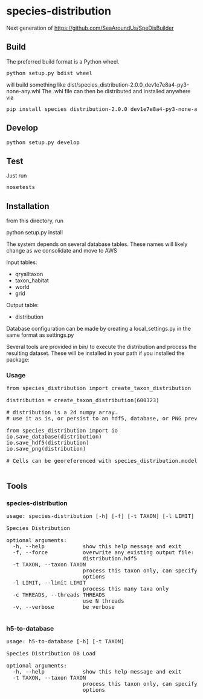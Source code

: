 # species-distribution

Next generation of https://github.com/SeaAroundUs/SpeDisBuilder

## Build

The preferred build format is a Python wheel.
<pre>python setup.py bdist_wheel</pre>
will build something like
dist/species_distribution-2.0.0_dev1e7e8a4-py3-none-any.whl
The .whl file can then be distributed and installed anywhere via
<pre>pip install species_distribution-2.0.0_dev1e7e8a4-py3-none-any.whl</pre>

## Develop

<pre>python setup.py develop</pre>

## Test

Just run
<pre>
nosetests
</pre>

## Installation

from this directory, run

python setup.py install

The system depends on several database tables. These names will likely change
as we consolidate and move to AWS

Input tables:
- qryalltaxon
- taxon_habitat
- world
- grid

Output table:
- distribution

Database configuration can be made by creating a local_settings.py in the same format
as settings.py

Several tools are provided in bin/ to execute the distribution and process
the resulting dataset.  These will be installed in your path if you installed the
package:

### Usage

<pre>
from species_distribution import create_taxon_distribution

distribution = create_taxon_distribution(600323)

# distribution is a 2d numpy array.
# use it as is, or persist to an hdf5, database, or PNG preview:

from species_distribution import io
io.save_database(distribution)
io.save_hdf5(distribution)
io.save_png(distribution)

# Cells can be georeferenced with species_distribution.models.world.Grid

</pre>
## Tools

### species-distribution

<pre>
usage: species-distribution [-h] [-f] [-t TAXON] [-l LIMIT] [-c THREADS] [-v]

Species Distribution

optional arguments:
  -h, --help            show this help message and exit
  -f, --force           overwrite any existing output file: species-
                        distribution.hdf5
  -t TAXON, --taxon TAXON
                        process this taxon only, can specify multiple -t
                        options
  -l LIMIT, --limit LIMIT
                        process this many taxa only
  -c THREADS, --threads THREADS
                        use N threads
  -v, --verbose         be verbose

</pre>

### h5-to-database
<pre>
usage: h5-to-database [-h] [-t TAXON]

Species Distribution DB Load

optional arguments:
  -h, --help            show this help message and exit
  -t TAXON, --taxon TAXON
                        process this taxon only, can specify multiple -t
                        options
</pre>
